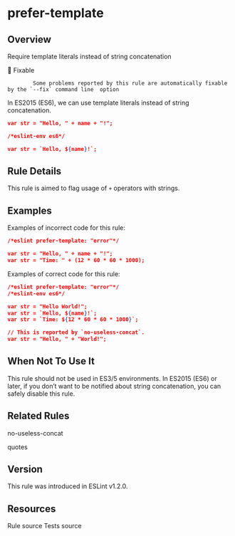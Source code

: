 
# prefer-template
## Overview
Require template literals instead of string concatenation


🔧 Fixable

            Some problems reported by this rule are automatically fixable by the `--fix` command line  option
        


In ES2015 (ES6), we can use template literals instead of string concatenation.

```json
var str = "Hello, " + name + "!";
```

```json
/*eslint-env es6*/

var str = `Hello, ${name}!`;
```
## Rule Details
This rule is aimed to flag usage of `+` operators with strings.
## Examples
Examples of incorrect code for this rule:


```json
/*eslint prefer-template: "error"*/

var str = "Hello, " + name + "!";
var str = "Time: " + (12 * 60 * 60 * 1000);
```
Examples of correct code for this rule:


```json
/*eslint prefer-template: "error"*/
/*eslint-env es6*/

var str = "Hello World!";
var str = `Hello, ${name}!`;
var str = `Time: ${12 * 60 * 60 * 1000}`;

// This is reported by `no-useless-concat`.
var str = "Hello, " + "World!";
```
## When Not To Use It
This rule should not be used in ES3/5 environments.
In ES2015 (ES6) or later, if you don’t want to be notified about string concatenation, you can safely disable this rule.
## Related Rules


no-useless-concat 

quotes 


## Version
This rule was introduced in ESLint v1.2.0.
## Resources

Rule source 
Tests source 

